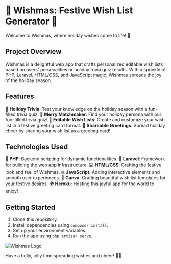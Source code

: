 # 🎄 Wishmas: Festive Wish List Generator 🎁

Welcome to Wishmas, where holiday wishes come to life! 🌟

## Project Overview

Wishmas is a delightful web app that crafts personalized editable wish lists based on users' personalities or holiday trivia quiz results. With a sprinkle of PHP, Laravel, HTML/CSS, and JavaScript magic, Wishmas spreads the joy of the holiday season.

## Features

🎅 **Holiday Trivia**: Test your knowledge on the holiday season with a fun-filled trivia quiz!
🎅 **Merry Matchmaker**: Find your holiday persona with our fun-filled trivia quiz!
🎄 **Editable Wish Lists**: Create and customize your wish list in a festive greeting card format.
💌 **Shareable Greetings**: Spread holiday cheer by sharing your wish list as a greeting card!

## Technologies Used

🌟 **PHP**: Backend scripting for dynamic functionalities.
🎨 **Laravel**: Framework for building the web app infrastructure.
💻 **HTML/CSS**: Crafting the festive look and feel of Wishmas.
🌐 **JavaScript**: Adding interactive elements and smooth user experiences.
🎨 **Canva**: Crafting beautiful wish list templates for your festive desires.
🌍 **Heroku**: Hosting this joyful app for the world to enjoy!

## Getting Started

1. Clone this repository.
2. Install dependencies using `composer install`.
3. Set up your environment variables.
4. Run the app using `php artisan serve`.

![Wishmas Logo](https://drive.google.com/file/d/1fi0OZvmmyhkR72d5X-owGUwagMHqSkEM/view?usp=sharing)

Have a holly, jolly time spreading wishes and cheer! 🎅✨